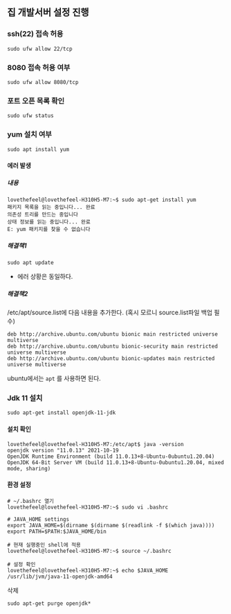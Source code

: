## 집 개발서버 설정 진행

### ssh(22) 접속 허용

```
sudo ufw allow 22/tcp
```



### 8080 접속 허용 여부

```
sudo ufw allow 8080/tcp
```



### 포트 오픈 목록 확인

```
sudo ufw status
```



### yum 설치 여부

```
sudo apt install yum
```



#### 에러 발생

##### 내용

```
lovethefeel@lovethefeel-H310H5-M7:~$ sudo apt-get install yum
패키지 목록을 읽는 중입니다... 완료
의존성 트리를 만드는 중입니다
상태 정보를 읽는 중입니다... 완료
E: yum 패키지를 찾을 수 없습니다
```

##### 해결책1

```
sudo apt update
```

- 에러 상황은 동일하다.

##### 해결책2

/etc/apt/source.list에 다음 내용을 추가한다. (혹시 모르니 source.list파일 백업 필수)

```
deb http://archive.ubuntu.com/ubuntu bionic main restricted universe multiverse
deb http://archive.ubuntu.com/ubuntu bionic-security main restricted universe multiverse
deb http://archive.ubuntu.com/ubuntu bionic-updates main restricted universe multiverse
```

ubuntu에서는 `apt` 를 사용하면 된다.



### Jdk 11 설치

```
sudo apt-get install openjdk-11-jdk
```



#### 설치 확인

```
lovethefeel@lovethefeel-H310H5-M7:/etc/apt$ java -version
openjdk version "11.0.13" 2021-10-19
OpenJDK Runtime Environment (build 11.0.13+8-Ubuntu-0ubuntu1.20.04)
OpenJDK 64-Bit Server VM (build 11.0.13+8-Ubuntu-0ubuntu1.20.04, mixed mode, sharing)
```



#### 환경 설정

```
# ~/.bashrc 열기
lovethefeel@lovethefeel-H310H5-M7:~$ sudo vi .bashrc

# JAVA_HOME settings
export JAVA_HOME=$(dirname $(dirname $(readlink -f $(which java))))
export PATH=$PATH:$JAVA_HOME/bin

# 현재 실행중인 shell에 적용
lovethefeel@lovethefeel-H310H5-M7:~$ source ~/.bashrc

# 설정 확인
lovethefeel@lovethefeel-H310H5-M7:~$ echo $JAVA_HOME
/usr/lib/jvm/java-11-openjdk-amd64
```



삭제

```
sudo apt-get purge openjdk*
```
